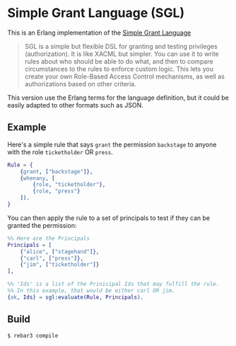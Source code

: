 # Simple Grant Language (SGL)

This is an Erlang implementation of the [Simple Grant Language](https://evernym.github.io/sgl/)

> SGL is a simple but flexible DSL for granting and testing privileges (authorization). It is like XACML but simpler. You can use it to write rules about who should be able to do what, and then to compare circumstances to the rules to enforce custom logic. This lets you create your own Role-Based Access Control mechanisms, as well as authorizations based on other criteria.

This version use the Erlang terms for the language definition, but it could be easily adapted to other formats such as JSON.


## Example

Here's a simple rule that says `grant` the permission `backstage` to anyone with the role `ticketholder` OR `press`.
```erlang 
Rule = {
    {grant, ["backstage"]},
    {whenany, [
        {role, "ticketholder"},
        {role, "press"}
    ]).
}
```
You can then apply the rule to a set of principals to test if they can be granted the permission:
```erlang
%% Here are the Principals
Principals = [
    {"alice", ["stagehand"]},
    {"carl", ["press"]},
    {"jim", ["ticketholder"]}
],

%% 'Ids' is a list of the Prinicipal Ids that may fulfill the rule. 
%% In this example, that would be either carl OR jim.
{ok, Ids} = sgl:evaluate(Rule, Principals).
```

## Build
    $ rebar3 compile

